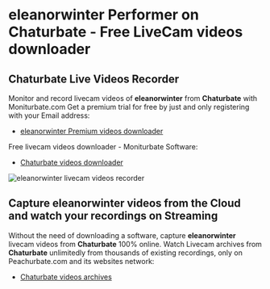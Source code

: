 # eleanorwinter Performer on Chaturbate - Free LiveCam videos downloader

## Chaturbate Live Videos Recorder

Monitor and record livecam videos of **eleanorwinter** from **Chaturbate** with Moniturbate.com
Get a premium trial for free by just and only registering with your Email address:
* [eleanorwinter Premium videos downloader](https://moniturbate.com/request-demo-licence-key.html)

Free livecam videos downloader - Moniturbate Software:
* [Chaturbate videos downloader](https://moniturbate.com/moniturbate-download-software.html)

![eleanorwinter livecam videos recorder](https://peachurnet.com/templates/moniturbate-software.png)


## Capture eleanorwinter videos from the Cloud and watch your recordings on Streaming

Without the need of downloading a software, capture **eleanorwinter** livecam videos from **Chaturbate** 100% online.
Watch Livecam archives from **Chaturbate** unlimitedly from thousands of existing recordings, only on Peachurbate.com and its websites network:
* [Chaturbate videos archives](https://peachurnet.com/)